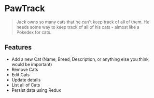 # PawTrack
> Jack owns so many cats that he can't keep track of all of them. He needs some way to keep track of all of his cats - almost like a Pokedex for cats.

## Features
- Add a new Cat (Name, Breed, Description, or anything else you think would be important)
- Remove Cats
- Edit Cats
- Update details
- List all of Cats
- Persist data using Redux